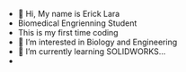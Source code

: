- 👋 Hi, My name is Erick Lara
- Biomedical Engrienning Student
- This is my first time coding 
- 👀 I’m interested in Biology and Engineering
- 🌱 I’m currently learning SOLIDWORKS...
- 

<!---
alaraatx/alaraatx is a ✨ special ✨ repository because its `README.md` (this file) appears on your GitHub profile.
You can click the Preview link to take a look at your changes.
--->
